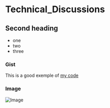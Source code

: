 # Technical_Discussions

## Second heading

* one
* two
* three

### Gist

This is a good exemple of [my code](https://gist.github.com/veigakiko/3663f40c33309eca6beb729ec91d0d6f)


### Image

![Image](https://github.com/user-attachments/assets/83588a6c-3e99-4088-b0e2-c644d1403a8b)
